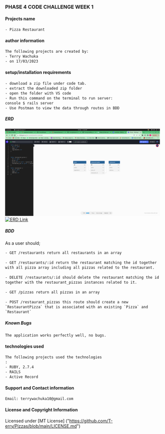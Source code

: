 ### PHASE 4 CODE CHALLENGE WEEK 1

#### Projects name

    - Pizza Restaurant

#### author information

    The following projects are created by:
    - Terry Wachuka
    - on 17/03/2023

#### setup/installation requirements

    - download a zip file under code tab.
    - extract the downloaded zip folder
    - open the folder with VS code
    - Run this command on the terminal to run server:
    console $ rails server
    - Use Postman to view the data through routes in BDD

##### ERD

![Screenshot](./images/pizzas.png)
[![ERD Link](link)](https://dbdiagram.io/d/6418262d296d97641d893a83)

##### BDD

As a user should;

    - GET /restaurants return all restaurants in an array

    - GET /restaurants/:id return the restaurant matching the id together with all pizza array including all pizzas related to the restaurant.

    - DELETE /restaurants/:id should delete the restaurant matching the id together with the restaurant_pizzas instances related to it.

    - GET /pizzas return all pizzas in an array

    - POST /restaurant_pizzas this route should create a new 
    `RestaurantPizza` that is associated with an existing `Pizza` and `Restaurant`

##### Known Bugs

    The application works perfectly well, no bugs.

#### technologies used

    The following projects used the technologies
    :
    - RUBY, 2.7.4
    - RAILS
    - Active Record

#### Support and Contact information

    Email: terrywachuka10@gmail.com
    

#### License and Copyright Information
Licensed under [MT License] ("https://github.com/T-erry/Pizzas/blob/main/LICENSE.md") 


